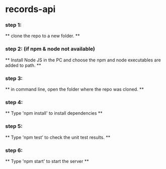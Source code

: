 # records-api

### step 1: ###
** clone the repo to a new folder. **

 ### step 2: (if npm & node not available)  ###
** Install Node JS in the PC and choose the npm and node executables are added to path. **

 ### step 3:  ###
** in command line, open the folder where the repo was cloned. **

 ### step 4: ###
** Type 'npm install' to install dependencies **

 ### step 5: ###
** Type 'npm test' to check the unit test results. **

 ### step 6:  ###
** Type 'npm start' to start the server **
